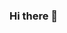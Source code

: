### Hi there 👋

<!--
**cryptoadkeeper/cryptoadkeeper** is a ✨ _special_ ✨ repository because its `README.md` (this file) appears on your GitHub profile.

Here are some ideas to get you started:

- 🔭 I’m currently working on several projects because I cant do one thing at a time ...
- 🌱 I’m currently learning as mch as I can everyday  ...
- 👯 I’m looking to collaborate on everything I can ...
- 🤔 I’m looking for help with Coding ...
- 💬 Ask me about whatever...
- 📫 How to reach me: 409-223-7472 text is best ...
- 😄 Pronouns: being...
- ⚡ Fun fact: Ballroom Dance Instructor with a Physics degree whaaaaa?...
-->
